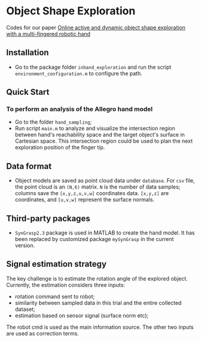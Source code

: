 # Object Shape Exploration
Codes for our paper [Online active and dynamic object shape exploration with a multi-fingered robotic hand](https://www.sciencedirect.com/science/article/pii/S0921889023001008)
## Installation
- Go to the package folder `inhand_exploration` and run the script `environment_configuration.m` to configure the path.

## Quick Start
### To perform an analysis of the Allegro hand model
- Go to the folder `hand_sampling`;
- Run script `main.m` to analyze and visualize the intersection region between hand's reachability space and the target object's surface in Cartesian space. This intersection region could be used to plan the next exploration position of the finger tip.

## Data format
- Object models are saved as point cloud data under `database`.
For `csv` file, the point cloud is an `(N,6)` matrix. `N` is the number of data samples; columns save the `[x,y,z,u,v,w]` coordinates data. `[x,y,z]` are coordinates, and `[u,v,w]` represent the surface normals.  

## Third-party packages
- `SynGrasp2.3` package is used in MATLAB to create the hand model. It has been replaced by customized package `mySynGrasp` in the current version.

## Signal estimation strategy
The key challenge is to estimate the rotation angle of the explored object. Currently, the estimation considers three inputs:
- rotation command sent to robot;
- similarity between sampled data in this trial and the entire collected dataset; 
- estimation based on sensor signal (surface norm etc);

The robot cmd is used as the main information source. The other two inputs are used as correction terms.